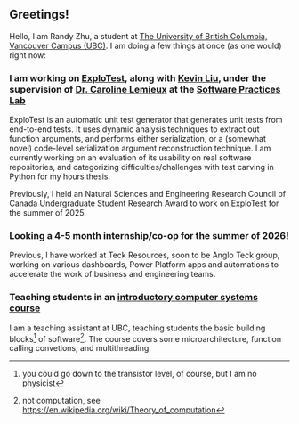 ## Greetings!

Hello, I am Randy Zhu, a student at [The University of British Columbia, Vancouver Campus (UBC)](https://ubc.ca). I am doing a few things at once (as one would) right now:

### I am working on [ExploTest](https://github.com/kliu04/explotest), along with [Kevin Liu](https://github.com/kliu04), under the supervision of [Dr. Caroline Lemieux](https://www.carolemieux.com/) at the [Software Practices Lab](https://spl.cs.ubc.ca/)

ExploTest is an automatic unit test generator that generates unit tests from end-to-end tests. It uses dynamic analysis techniques to extract out function arguments, and performs either serialization, or a (somewhat novel) code-level serialization argument reconstruction technique. I am currently working on an evaluation of its usability on real software repositories, and categorizing difficulties/challenges with test carving in Python for my hours thesis.

Previously, I held an Natural Sciences and Engineering Research Council of Canada Undergraduate Student Research Award to work on ExploTest for the summer of 2025.
  
### Looking a 4-5 month internship/co-op for the summer of 2026!

Previous, I have worked at Teck Resources, soon to be Anglo Teck group, working on various dashboards, Power Platform apps and automations to accelerate the work of business and engineering teams. 

### Teaching students in an [introductory computer systems course](https://vancouver.calendar.ubc.ca/course-descriptions/subject/cpscv)

I am a teaching assistant at UBC, teaching students the basic building blocks[^1] of software[^2]. The course covers some microarchitecture, function calling convetions, and multithreading.

[^1]: you could go down to the transistor level, of course, but I am no physicist
[^2]: not computation, see https://en.wikipedia.org/wiki/Theory_of_computation

